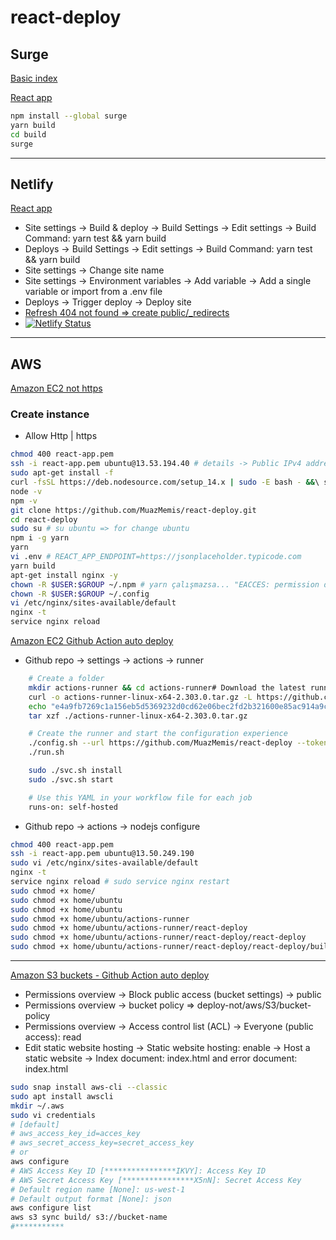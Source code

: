 # react-deploy

## Surge

[Basic index](https://bumpy-pleasure.surge.sh)

[React app](https://impossible-act.surge.sh)

```sh
npm install --global surge
yarn build
cd build
surge
```

---

## Netlify

[React app](https://patika-react-app.netlify.app)

- Site settings -> Build & deploy -> Build Settings -> Edit settings -> Build Command: yarn test && yarn build
- Deploys -> Build Settings -> Edit settings -> Build Command: yarn test && yarn build
- Site settings -> Change site name
- Site settings -> Environment variables -> Add variable -> Add a single variable or import from a .env file
- Deploys -> Trigger deploy -> Deploy site
- [Refresh 404 not found => create public/\_redirects](https://patika-react-app.netlify.app/about)
- [![Netlify Status](https://api.netlify.com/api/v1/badges/6a854854-fa53-4889-85fe-f993fcfb5601/deploy-status)](https://app.netlify.com/sites/patika-react-app/deploys)

---

## AWS

[Amazon EC2 not https](http://13.53.194.40)

### Create instance

- Allow Http | https

```sh
chmod 400 react-app.pem
ssh -i react-app.pem ubuntu@13.53.194.40 # details -> Public IPv4 address
sudo apt-get install -f
curl -fsSL https://deb.nodesource.com/setup_14.x | sudo -E bash - &&\ sudo apt-get install -y nodejs
node -v
npm -v
git clone https://github.com/MuazMemis/react-deploy.git
cd react-deploy
sudo su # su ubuntu => for change ubuntu
npm i -g yarn
yarn
vi .env # REACT_APP_ENDPOINT=https://jsonplaceholder.typicode.com
yarn build
apt-get install nginx -y
chown -R $USER:$GROUP ~/.npm # yarn çalışmazsa... "EACCES: permission denied, open '/home/ubuntu/.config/yarn'"
chown -R $USER:$GROUP ~/.config
vi /etc/nginx/sites-available/default
nginx -t
service nginx reload
```

[Amazon EC2 Github Action auto deploy](http://13.50.249.190)

<!-- TODO .env -->

- Github repo -> settings -> actions -> runner

```sh
    # Create a folder
    mkdir actions-runner && cd actions-runner# Download the latest runner package
    curl -o actions-runner-linux-x64-2.303.0.tar.gz -L https://github.com/actions/runner/releases/download/v2.303.0/actions-runner-linux-x64-2.303.0.tar.gz# Optional: Validate the hash
    echo "e4a9fb7269c1a156eb5d5369232d0cd62e06bec2fd2b321600e85ac914a9cc73  actions-runner-linux-x64-2.303.0.tar.gz" | shasum -a 256 -c# Extract the installer
    tar xzf ./actions-runner-linux-x64-2.303.0.tar.gz

    # Create the runner and start the configuration experience
    ./config.sh --url https://github.com/MuazMemis/react-deploy --token AOWL636SOIGQY7YF5LVYDKDEDVB66# Last step, run it!
    ./run.sh

    sudo ./svc.sh install
    sudo ./svc.sh start

    # Use this YAML in your workflow file for each job
    runs-on: self-hosted
```

- Github repo -> actions -> nodejs configure

```sh
chmod 400 react-app.pem
ssh -i react-app.pem ubuntu@13.50.249.190
sudo vi /etc/nginx/sites-available/default
nginx -t
service nginx reload # sudo service nginx restart
sudo chmod +x home/
sudo chmod +x home/ubuntu
sudo chmod +x home/ubuntu
sudo chmod +x home/ubuntu/actions-runner
sudo chmod +x home/ubuntu/actions-runner/react-deploy
sudo chmod +x home/ubuntu/actions-runner/react-deploy/react-deploy
sudo chmod +x home/ubuntu/actions-runner/react-deploy/react-deploy/build
```

---

[Amazon S3 buckets - Github Action auto deploy](http://react-example2.s3-website-us-west-1.amazonaws.com)

- Permissions overview -> Block public access (bucket settings) -> public
- Permissions overview -> bucket policy => deploy-not/aws/S3/bucket-policy
- Permissions overview -> Access control list (ACL) -> Everyone (public access): read
- Edit static website hosting -> Static website hosting: enable -> Host a static website -> Index document: index.html and error document: index.html

```sh
sudo snap install aws-cli --classic
sudo apt install awscli
mkdir ~/.aws
sudo vi credentials
# [default]
# aws_access_key_id=acces_key
# aws_secret_access_key=secret_access_key
# or
aws configure
# AWS Access Key ID [****************IKVY]: Access Key ID
# AWS Secret Access Key [****************X5nN]: Secret Access Key
# Default region name [None]: us-west-1
# Default output format [None]: json
aws configure list
aws s3 sync build/ s3://bucket-name
#***********
```
